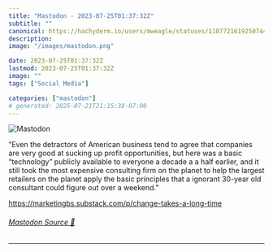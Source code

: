 ```yaml
---
title: "Mastodon - 2023-07-25T01:37:32Z"
subtitle: ""
canonical: https://hachyderm.io/users/mweagle/statuses/110772161925074459
description:
image: "/images/mastodon.png"

date: 2023-07-25T01:37:32Z
lastmod: 2023-07-25T01:37:32Z
image: ""
tags: ["Social Media"]

categories: ["mastodon"]
# generated: 2025-07-21T21:15:38-07:00
---
```

![Mastodon](/images/mastodon.png)

<p>“Even the detractors of American business tend to agree that companies are very good at sucking up profit opportunities, but here was a basic “technology” publicly available to everyone a decade a a half earlier, and it still took the most expensive consulting firm on the planet to help the largest retailers on the planet apply the basic principles that a ignorant 30-year old consultant could figure out over a weekend.”</p><p><a href="https://marketingbs.substack.com/p/change-takes-a-long-time" target="_blank" rel="nofollow noopener noreferrer" translate="no"><span class="invisible">https://</span><span class="ellipsis">marketingbs.substack.com/p/cha</span><span class="invisible">nge-takes-a-long-time</span></a></p>


###### [Mastodon Source 🐘](https://hachyderm.io/@mweagle/110772161925074459)

___
